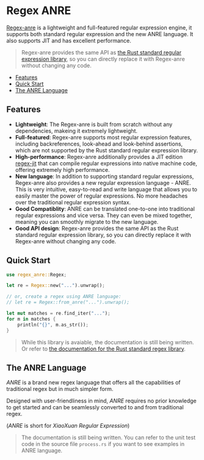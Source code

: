 # Regex ANRE

[Regex-anre](https://github.com/hemashushu/regex-anre) is a lightweight and full-featured regular expression engine, it supports both standard regular expression and the new ANRE language. It also supports JIT and has excellent performance.

> Regex-anre provides the same API as [the Rust standard regular expression library](https://docs.rs/regex/), so you can directly replace it with Regex-anre without changing any code.

<!-- @import "[TOC]" {cmd="toc" depthFrom=2 depthTo=4 orderedList=false} -->

<!-- code_chunk_output -->

- [Features](#features)
- [Quick Start](#quick-start)
- [The ANRE Language](#the-anre-language)

<!-- /code_chunk_output -->

## Features

- **Lightweight**: The Regex-anre is built from scratch without any dependencies, makeing it extremely lightweight.
- **Full-featured**: Regex-anre supports most regular expression features, including backreferences, look-ahead and look-behind assertions, which are not supported by the Rust standard regular expression library.
- **High-performance**: Regex-anre additionally provides a JIT edition [regex-jit](https://github.com/hemashushu/regex-anre) that can compile regular expressions into native machine code, offering extremely high performance.
- **New language**: In addition to supporting standard regular expressions, Regex-anre also provides a new regular expression language - ANRE. This is very intuitive, easy-to-read and write language that allows you to easily master the power of regular expressions. No more headaches over the traditional regular expression syntax.
- **Good Compatiblity**: ANRE can be translated one-to-one into traditional regular expressions and vice versa. They can even be mixed together, meaning you can smoothly migrate to the new language.
- **Good API design**: Regex-anre provides the same API as the Rust standard regular expression library, so you can directly replace it with Regex-anre without changing any code.

## Quick Start

```rust
use regex_anre::Regex;

let re = Regex::new("...").unwrap();

// or, create a regex using ANRE language:
// let re = Regex::from_anre("...").unwrap();

let mut matches = re.find_iter("...");
for m in matches {
    println("{}", m.as_str());
}
```

> While this library is avaiable, the documentation is still being written. Or refer to [the documentation for the Rust standard regex library](https://docs.rs/regex/latest/regex/).

## The ANRE Language

_ANRE_ is a brand new regex language that offers all the capabilities of traditional regex but in much simpler form.

Designed with user-friendliness in mind, _ANRE_ requires no prior knowledge to get started and can be seamlessly converted to and from traditional regex.

(_ANRE_ is short for _XiaoXuan Regular Expression_)

> The documentation is still being written. You can refer to the unit test code in the source file `process.rs` if you want to see examples in ANRE language.
